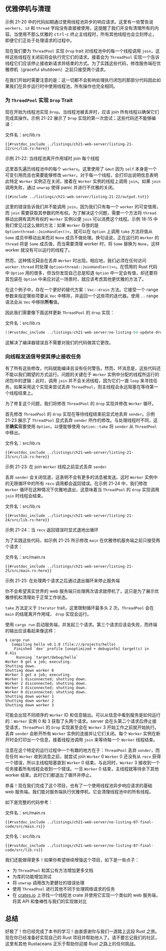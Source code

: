 ## 优雅停机与清理

<!-- https://github.com/rust-lang/book/blob/main/src/ch21-03-graceful-shutdown-and-cleanup.md -->
<!-- commit 5d22a358fb2380aa3f270d7b6269b67b8e44849e -->

示例 21-20 中的代码如期通过使用线程池异步的响应请求。这里有一些警告说 `workers`、`id` 和 `thread` 字段没有直接被使用，这提醒了我们并没有清理所有的内容。当使用不那么优雅的 <kbd>ctrl</kbd>-<kbd>c</kbd> 终止主线程时，所有其他线程也会立刻停止，即便它们正处于处理请求的过程中。

现在我们要为 `ThreadPool` 实现 `Drop` trait 对线程池中的每一个线程调用 `join`，这样这些线程在关闭前将会执行完它们的请求。接着会为 `ThreadPool` 实现一个告诉线程它们应该停止接收新请求并结束的方式。为了实践这些代码，修改服务端在优雅停机（graceful shutdown）之前只接受两个请求。

在我们开始时需要注意的是：这一切都不会影响处理执行闭包的那部分代码因此如果我们在异步运行时中使用线程池，所有操作也完全相同。

### 为 `ThreadPool` 实现 `Drop` Trait

现在开始为线程池实现 `Drop`。当线程池被丢弃时，应该 join 所有线程以确保它们完成其操作。示例 21-22 展示了 `Drop` 实现的第一次尝试；这些代码还不能够编译：

<span class="filename">文件名：src/lib.rs</span>

```rust,ignore,does_not_compile
{{#rustdoc_include ../listings/ch21-web-server/listing-21-22/src/lib.rs:here}}
```

<span class="caption">示例 21-22: 当线程池离开作用域时 join 每个线程</span>

这里首先遍历线程池中的每个 `workers`。这里使用了 `&mut` 因为 `self` 本身是一个可变引用而且也需要能够修改 `worker`。对于每一个线程，会打印出说明信息表明此特定 `Worker` 实例正在关闭，接着在 `Worker` 实例的线程上调用 `join`。如果 `join` 调用失败，通过 `unwrap` 使得 panic 并进行不优雅的关闭。

```console
{{#include ../listings/ch21-web-server/listing-21-22/output.txt}}
```

这里的错误告诉我们并不能调用 `join`，因为我们只有每一个 `worker` 的可变借用，而 `join` 需要获取其参数的所有权。为了解决这个问题，需要一个方法将 `thread` 移动出拥有其所有权的 `Worker` 实例以便 `join` 可以消费这个线程。示例 18-15 中我们曾见过这么做的方法：如果 `Worker` 存放的是 `Option<thread::JoinHandle<()>`，就可以在 `Option` 上调用 `take` 方法将值从 `Some` 成员中移动出来而对 `None` 成员不做处理。换句话说，正在运行的 `Worker` 的 `thread` 将是 `Some` 成员值，而当需要清理 worker 时，将 `Some` 替换为 `None`，这样 worker 就没有可以运行的线程了。

然而，这种情况**只**会在丢弃 `Worker` 时出现。相应地，我们必须在任何访问 `worker.thread` 时处理 `Option<thread::JoinHandle<()>>`。在惯用的 Rust 代码中 `Option` 用的很多，但当你发现自己总是知道 `Option` 中一定会有值，却还要将其包装在 `Option` 中来应对这一场景时，就应该考虑其他更优雅的方法了。

在这个例子中，存在一个更好的替代方案：`Vec::drain` 方法。它接受一个 range 参数来指定哪些项要从 `Vec` 中移除，并返回一个这些项的迭代器。使用 `..` range 语法会从 `Vec` 中移除**所有**值。

因此我们需要像下面这样更新 `ThreadPool` 的 `drop` 实现：

<span class="filename">文件名：src/lib.rs</span>

```rust
{{#rustdoc_include ../listings/ch21-web-server/no-listing-04-update-drop-definition/src/lib.rs:here}}
```

这解决了编译器错误且不需要对我们的代码做其它更改。

### 向线程发送信号使其停止接收任务

有了所有这些修改，代码就能编译且没有任何警告。然而，坏消息是，这些代码还不能以我们期望的方式运行。问题的关键在于 `Worker` 实例中分配的线程所运行的闭包中的逻辑：此时，调用 `join` 并不会关闭线程，因为它们一直 `loop` 来寻找任务。如果采用这个实现来尝试丢弃 `ThreadPool`，则主线程会永远阻塞在等待第一个线程结束上。

为了修复这个问题，我们将修改 `ThreadPool` 的 `drop` 实现并修改 `Worker` 循环。

首先修改 `ThreadPool` 的 `drop` 实现在等待线程结束前显式地丢弃 `sender`。示例 21-23 展示了 `ThreadPool` 显式丢弃 `sender` 所作的修改。与处理线程时不同，这里**确实**需要使用 `Option`，以便能够使用 `Option::take` 将 `sender` 从 `ThreadPool` 中移出。

<span class="filename">文件名：src/lib.rs</span>

```rust,noplayground,not_desired_behavior
{{#rustdoc_include ../listings/ch21-web-server/listing-21-23/src/lib.rs:here}}
```

<span class="caption">示例 21-23: 在 join `Worker` 线程之前显式丢弃 `sender`</span>

丢弃 `sender` 会关闭信道，这表明不会有更多的消息被发送。这时 `Worker` 实例中的无限循环中的所有 `recv` 调用都会返回错误。在示例 21-24 中，我们修改 `Worker` 循环在这种情况下优雅地退出，这意味着当 `ThreadPool` 的 `drop` 实现调用 `join` 时线程会结束。

<span class="filename">文件名：src/lib.rs</span>

```rust,noplayground
{{#rustdoc_include ../listings/ch21-web-server/listing-21-24/src/lib.rs:here}}
```

<span class="caption">示例 21-24：当 `recv` 返回错误时显式退地出循环</span>

为了实践这些代码，如示例 21-25 所示修改 `main` 在优雅停机服务端之前只接受两个请求：

<span class="filename">文件名：src/main.rs</span>

```rust,ignore
{{#rustdoc_include ../listings/ch21-web-server/listing-21-25/src/main.rs:here}}
```

<span class="caption">示例 21-25: 在处理两个请求之后通过退出循环来停止服务端</span>

你不会希望真实世界的 web 服务端只处理两次请求就停机了，这只是为了展示优雅停机和清理处于正常工作状态。

`take` 方法定义于 `Iterator` trait，这里限制循环最多头 2 次。`ThreadPool` 会在 `main` 的结尾离开作用域， `drop` 实现会运行。

使用 `cargo run` 启动服务端，并发起三个请求。第三个请求应该会失败，而终端的输出应该看起来像这样：

```console
$ cargo run
   Compiling hello v0.1.0 (file:///projects/hello)
    Finished `dev` profile [unoptimized + debuginfo] target(s) in 0.41s
     Running `target/debug/hello`
Worker 0 got a job; executing.
Shutting down.
Shutting down worker 0
Worker 3 got a job; executing.
Worker 1 disconnected; shutting down.
Worker 2 disconnected; shutting down.
Worker 3 disconnected; shutting down.
Worker 0 disconnected; shutting down.
Shutting down worker 1
Shutting down worker 2
Shutting down worker 3
```

可能会出现不同顺序的 `Worker` ID 和信息输出。可以从信息中看到服务是如何运行的：`Worker` 实例 0 和 3 获取了头两个请求。server 会在头第二个请求后停止接受请求，`ThreadPool` 的 `Drop` 实现甚至会在 `Worker` 3 开始工作之前就开始执行。丢弃 `sender` 会断开所有 `Worker` 实例的连接并让它们关闭。每个 `Worker` 实例在断开时会打印出一个信息，接着线程池调用 `join` 来等待每一个 `Worker` 线程结束。

注意在这个特定的运行过程中一个有趣的地方在于：`ThreadPool` 丢弃 `sender`，而在任何 `Worker` 收到消息之前，就尝试 join `Worker` 0 `Worker` 0 还没有从 `recv` 获得一个错误，所以主线程阻塞直到 `Worker` 0 结束。与此同时，`Worker` 3 接收到一个任务接着所有线程会收到一个错误。一旦 `Worker` 0 结束，主线程就等待余下其他 worker 结束。此时它们都退出了循环并停止。

恭喜！现在我们完成了这个项目，也有了一个使用线程池异步响应请求的基础 web 服务端。我们能对服务端执行优雅停机，它会清理线程池中的所有线程。

如下是完整的代码参考：

<span class="filename">文件名：src/main.rs</span>

```rust,ignore
{{#rustdoc_include ../listings/ch21-web-server/no-listing-07-final-code/src/main.rs}}
```

<span class="filename">文件名：src/lib.rs</span>

```rust,noplayground
{{#rustdoc_include ../listings/ch21-web-server/no-listing-07-final-code/src/lib.rs}}
```

我们还能做得更多！如果你希望继续增强这个项目，如下是一些点子：

* 为 `ThreadPool` 和其公有方法增加更多文档
* 为库的功能增加测试
* 将 `unwrap` 调用改为更健壮的错误处理
* 使用 `ThreadPool` 进行其他不同于处理网络请求的任务
* 在 [crates.io](https://crates.io/) 上寻找一个线程池 crate 并使用它实现一个类似的 web 服务端，将其 API 和鲁棒性与我们的实现做对比

## 总结

好极了！你已经完成了本书的学习！由衷感谢你与我们一道踏上这段 Rust 之旅。现在你已经准备好实现自己的 Rust 项目并帮助他人了。请不要忘记我们的社区，这里有其他 Rustaceans 正乐于帮助你迎接 Rust 之路上的任何挑战。
